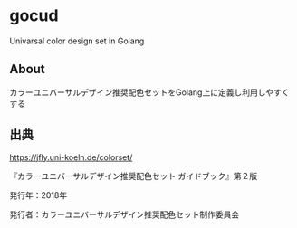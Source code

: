 # gocud

Univarsal color design set in Golang

## About

カラーユニバーサルデザイン推奨配色セットをGolang上に定義し利用しやすくする


## 出典

https://jfly.uni-koeln.de/colorset/

『カラーユニバーサルデザイン推奨配色セット ガイドブック』第２版

発行年：2018年

発行者：カラーユニバーサルデザイン推奨配色セット制作委員会
